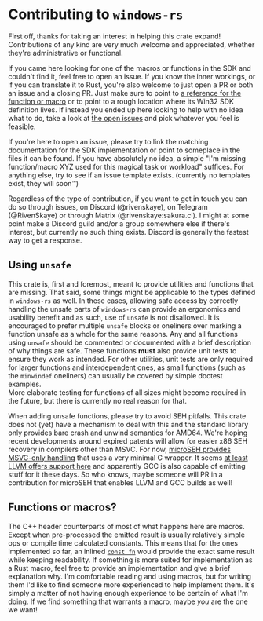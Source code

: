 # Contributing to `windows-rs`

First off, thanks for taking an interest in helping this crate expand! Contributions of any kind are very much welcome and appreciated, whether they're administrative or functional.

If you came here looking for one of the macros or functions in the SDK and couldn't find it, feel free to open an issue. If you know the inner workings, or if you can translate it to Rust, you're also welcome to just open a PR or both an issue and a closing PR. Just make sure to point to [a reference for the function or macro](https://learn.microsoft.com/en-us/windows/win32) or to point to a rough location where its Win32 SDK definition lives.
If instead you ended up here looking to help with no idea what to do, take a look at [the open issues](https://github.com/RivenSkaye/windows-rs-ext/issues/) and pick whatever you feel is feasible.

If you're here to open an issue, please try to link the matching documentation for the SDK implementation or point to someplace in the files it can be found. If you have absolutely no idea, a simple "I'm missing function/macro XYZ used for this magical task or workload" suffices. For anything else, try to see if an issue template exists. (currently no templates exist, they will soon:tm:)

Regardless of the type of contribution, if you want to get in touch you can do so through issues, on Discord (@rivenskaye), on Telegram (@RivenSkaye) or through Matrix (@rivenskaye:sakura.ci). I might at some point make a Discord guild and/or a group somewhere else if there's interest, but currently no such thing exists. Discord is generally the fastest way to get a response.

## Using `unsafe`

This crate is, first and foremost, meant to provide utilities and functions that are missing. That said, some things might be applicable to the types defined in `windows-rs` as well. In these cases, allowing safe access by correctly handling the unsafe parts of `windows-rs` can provide an ergonomics and usability benefit and as such, use of `unsafe` is not disallowed. It is encouraged to prefer multiple `unsafe` blocks or oneliners over marking a function unsafe as a whole for the same reasons. Any and all functions using `unsafe` should be commented or documented with a brief description of why things are safe. These functions **must** also provide unit tests to ensure they work as intended. For other utilities, unit tests are only required for larger functions and interdependent ones, as small functions (such as the `minwindef` oneliners) can usually be covered by simple doctest examples.  
More elaborate testing for functions of all sizes might become required in the future, but there is currently no real reason for that.

When adding unsafe functions, please try to avoid SEH pitfalls. This crate does not (yet) have a mechanism to deal with this and the standard library only provides bare crash and unwind semantics for AMD64. We're hoping recent developments around expired patents will allow for easier x86 SEH recovery in compilers other than MSVC. For now, [microSEH provides MSVC-only handling](https://github.com/sonodima/microseh) that uses a very minimal C wrapper. It seems [at least LLVM offers support here](https://llvm.org/docs/ExceptionHandling.html#exception-handling-using-the-windows-runtime) and apparently GCC is also capable of emitting stuff for it these days. So who knows, maybe someone will PR in a contribution for microSEH that enables LLVM and GCC builds as well!

## Functions or macros?

The C++ header counterparts of most of what happens here are macros. Except when pre-processed the emitted result is usually relatively simple ops or compile time calculated constants. This means that for the ones implemented so far, an inlined [`const fn`](https://doc.rust-lang.org/reference/const_eval.html#const-functions) would provide the exact same result while keeping readability. If something is more suited for implementation as a Rust macro, feel free to provide an implementation and give a brief explanation why. I'm comfortable reading and using macros, but for writing them I'd like to find someone more experienced to help implement them. It's simply a matter of not having enough experience to be certain of what I'm doing. If we find something that warrants a macro, maybe *you* are the one we want!
